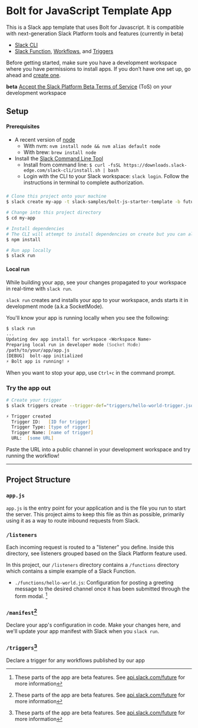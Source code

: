 # Bolt for JavaScript Template App

This is a Slack app template that uses Bolt for Javascript. It is compatible with next-generation Slack Platform tools and features (currently in beta)
* [Slack CLI](https://api.slack.com/future/overview)
* [Slack Function](), [Workflows](), and [Triggers]()

Before getting started, make sure you have a development workspace where you have permissions to install apps. If you don’t have one set up, go ahead and
[create one](https://slack.com/create). 

**beta** [Accept the Slack Platform Beta Terms of Service](https://slack.com/admin/settings#hermes_permissions) (ToS) on your development workspace

## Setup
#### Prerequisites
* A recent version of [node](https://nodejs.org/en/)
  * With nvm: `nvm install node && nvm alias default node`
  * With brew: `brew install node`
* Install the [Slack Command Line Tool](https://api.slack.com/future/quickstart)
  * Install from command line: `$ curl -fsSL https://downloads.slack-edge.com/slack-cli/install.sh | bash`
  * Login with the CLI to your Slack workspace: `slack login`. Follow the instructions in terminal to complete authorization.

### 

```zsh
# Clone this project onto your machine
$ slack create my-app -t slack-samples/bolt-js-starter-template -b future

# Change into this project directory
$ cd my-app

# Install dependencies
# The CLI will attempt to install dependencies on create but you can also run 
$ npm install

# Run app locally
$ slack run

```
#### Local run

While building your app, see your changes propagated to your workspace in real-time with `slack run`.

`slack run` creates and installs your app to your workspace, ands starts it in development mode (a.k.a SocketMode).

You'll know your app is running locally when you see the following:

```zsh
$ slack run
...
Updating dev app install for workspace <Workspace Name>
Preparing local run in developer mode (Socket Mode)
/path/to/your/app/app.js
[DEBUG]  bolt-app initialized
⚡️ Bolt app is running! ⚡️
```

When you want to stop your app, use `Ctrl+c` in the command prompt.


### Try the app out

```zsh
# Create your trigger
$ slack triggers create --trigger-def="triggers/hello-world-trigger.json"

⚡ Trigger created
  Trigger ID:   [ID for trigger]
  Trigger Type: [type of rigger]
  Trigger Name: [name of trigger]
  URL:  [some URL]
```

Paste the URL into a public channel in your development workspace and try running the workflow!


***
## Project Structure

### `app.js`

`app.js` is the entry point for your application and is the file you run to start the server. This project aims to keep this file as thin as possible, primarily using it as a way to route inbound requests from Slack.

### `/listeners`

Each incoming request is routed to a "listener" you define. Inside this directory, see listeners grouped based on the Slack Platform feature used. 

In this project, our `/listeners` directory contains a `/functions` directory which contains a simple example of a Slack Function. 
  * `./functions/hello-world.js`: Configuration for posting a greeting message to the desired channel once it has been submitted through the form modal. [^1] 

### `/manifest`[^1]

Declare your app's configuration in code. Make your changes here, and we'll update your app manifest with Slack when you `slack run`. 

### `/triggers`[^1]

Declare a trigger for any workflows published by our app


<!--
#### Deploying your app
Please refer to our deployment guide for next-generation Slack apps [here](https://slack.dev/bolt-js/future/deploy-your-app).

#### Resources
To learn more about developing with Bolt for JS and the CLI, you can visit the following guides:

* [Creating a new app with the CLI]()
* [Configuring your app]()
* [Developing locally]()
* [Deployment](https://slack.dev/bolt-js/future/deploy-your-app)
 -->

[^1]: These parts of the app are beta features. See [api.slack.com/future](https://api.slack.com/future) for more information
